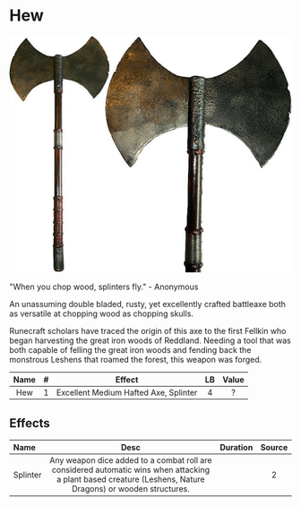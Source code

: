 # Hew

![Copyright](Hew.png)



"When you chop wood, splinters fly."  - Anonymous

An unassuming double bladed, rusty, yet excellently crafted battleaxe both as versatile at chopping wood as chopping skulls.

Runecraft scholars have traced the origin of this axe to the first Fellkin who began harvesting the great iron woods of Reddland. Needing a tool that was both capable of felling the great iron woods and fending back the monstrous Leshens that roamed the forest, this weapon was forged.



| Name | # |                Effect                | LB | Value |
| :--: | :-: | :-----------------------------------: | :-: | :---: |
| Hew | 1 | Excellent Medium Hafted Axe, Splinter | 4 |   ?   |

## Effects

| Name     |                                                                           Desc                                                                           | Duration | Source |
| :------- | :--------------------------------------------------------------------------------------------------------------------------------------------------------: | :------: | :-----------: |
| Splinter | Any weapon dice added to a combat roll are considered automatic wins when attacking a plant based creature (Leshens, Nature Dragons) or wooden structures. |          |       2       |
